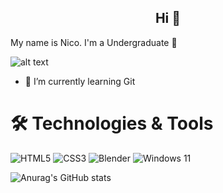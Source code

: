## <center>Hi 👋</center>


My name is Nico. I'm a Undergraduate 📖 

![alt text](https://img.freepik.com/free-vector/hand-drawn-sloth-cartoon-animal-illustration_23-2150415417.jpg?semt=ais_hybrid&w=100)
* 🌱 I’m currently learning Git

# 🛠 Technologies & Tools

![HTML5](https://img.shields.io/badge/html5-%23E34F26.svg?style=for-the-badge&logo=html5&logoColor=white)
![CSS3](https://img.shields.io/badge/css3-%231572B6.svg?style=for-the-badge&logo=css3&logoColor=white)
![Blender](https://img.shields.io/badge/blender-%23F5792A.svg?style=for-the-badge&logo=blender&logoColor=white)
![Windows 11](https://img.shields.io/badge/Windows%2011-%230079d5.svg?style=for-the-badge&logo=Windows%2011&logoColor=white)



![Anurag's GitHub stats](https://github-readme-stats.vercel.app/api?username=Nico-Timm&show_icons=true)
